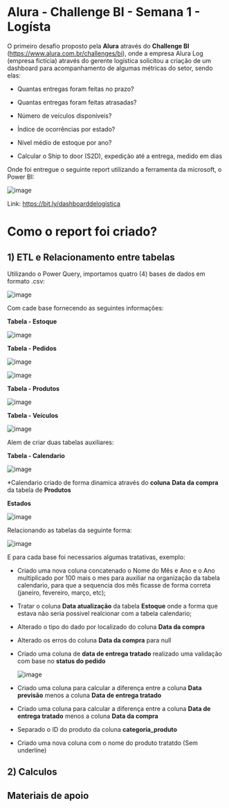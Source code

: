 # Alura - Challenge BI - Semana 1 - Logísta

O primeiro desafio proposto pela **Alura** através do **Challenge BI** (https://www.alura.com.br/challenges/bi), onde a empresa Alura Log (empresa fictícia) através do gerente logística solicitou a criação de um dashboard para acompanhamento de algumas métricas do setor, sendo elas:

- Quantas entregas foram feitas no prazo?

- Quantas entregas foram feitas atrasadas?

- Número de veículos disponíveis?

- Índice de ocorrências por estado?

- Nível médio de estoque por ano?

- Calcular o Ship to door (S2D), expedição até a entrega, medido em dias

Onde foi entregue o seguinte report utilizando a ferramenta da microsoft, o Power BI: 

![image](https://user-images.githubusercontent.com/62486279/132950216-a3e4f253-ee01-4880-b9b4-634914f6f538.png)

Link: https://bit.ly/dashboarddelogística

# Como o report foi criado?

## 1) ETL e Relacionamento entre tabelas

Utilizando o Power Query, importamos quatro (4) bases de dados em formato .csv:

![image](https://user-images.githubusercontent.com/62486279/132951013-2c5820ce-0c3e-4e81-b155-110ee242dfd7.png)

Com cade base fornecendo as seguintes informações:

**Tabela - Estoque**

![image](https://user-images.githubusercontent.com/62486279/132950533-59b2ccac-c8fb-4e0c-a53d-11009bfa5406.png)

**Tabela - Pedidos**

![image](https://user-images.githubusercontent.com/62486279/132951074-02a6c6dd-d122-4898-8085-4073ceaf0dad.png)

![image](https://user-images.githubusercontent.com/62486279/132950600-23d620c3-d507-49e9-83d7-78e14bcc95d6.png)

**Tabela - Produtos**

![image](https://user-images.githubusercontent.com/62486279/132950613-e6253ffc-75d1-4b15-9f27-bb00534be9a3.png)

**Tabela - Veículos**

![image](https://user-images.githubusercontent.com/62486279/132950631-c8aff977-0368-4103-b6dc-d4508b227e32.png)

Alem de criar duas tabelas auxiliares:

**Tabela - Calendario**

![image](https://user-images.githubusercontent.com/62486279/132994896-462999f8-a9bf-4c0d-a472-c75d3c22d0a5.png)

\*Calendario criado de forma dinamica através do **coluna** **Data da compra** da tabela de **Produtos** 

**Estados**

![image](https://user-images.githubusercontent.com/62486279/132950688-eae2c215-fa97-4b13-98f6-2b5ce09856f4.png)

Relacionando as tabelas da seguinte forma:

![image](https://user-images.githubusercontent.com/62486279/132950755-a63eb5b7-6fd7-4f0a-a334-85503c7e4dca.png)

E para cada base foi necessarios algumas tratativas, exemplo:

- Criado uma nova coluna concatenado o Nome do Mês e Ano e o Ano multiplicado por 100 mais o mes para auxiliar na organização da tabela calendario, para que a sequencia dos mês ficasse de forma correta (janeiro, fevereiro, março, etc);
- Tratar o coluna **Data atualização** da tabela **Estoque** onde a forma que estava não seria possivel realcionar com a tabela calendario; 
- Alterado o tipo do dado por localizado do coluna **Data da compra**
- Alterado os erros do coluna **Data da compra** para null
- Criado uma coluna de **data de entrega tratado** realizado uma validação com base no **status do pedido** 

  ![image](https://user-images.githubusercontent.com/62486279/132994394-af91dea7-4cbf-4627-ab1e-686e8af022e1.png)

- Criado uma coluna para calcular a diferença entre a coluna **Data previsão** menos a coluna **Data de entrega tratado**
- Criado uma coluna para calcular a diferença entre a coluna **Data de entrega tratado** menos a coluna **Data da compra**
- Separado o ID do produto da coluna **categoria_produto**
- Criado uma nova coluna com o nome do produto tratatdo (Sem underline)

## 2) Calculos 

## Materiais de apoio 
